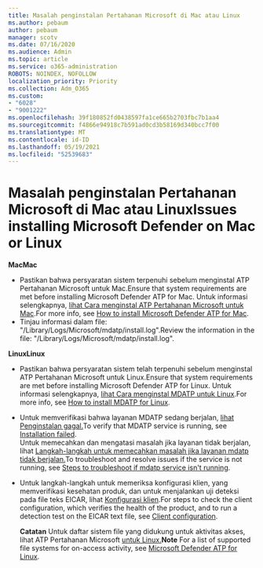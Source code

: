 ```yaml
---
title: Masalah penginstalan Pertahanan Microsoft di Mac atau Linux
ms.author: pebaum
author: pebaum
manager: scotv
ms.date: 07/16/2020
ms.audience: Admin
ms.topic: article
ms.service: o365-administration
ROBOTS: NOINDEX, NOFOLLOW
localization_priority: Priority
ms.collection: Adm_O365
ms.custom:
- "6028"
- "9001222"
ms.openlocfilehash: 39f180852fd0438597fa1ce665b2703fbc7b1aa4
ms.sourcegitcommit: f4866e94918c7b591ad0cd3b58169d340bcc7f00
ms.translationtype: MT
ms.contentlocale: id-ID
ms.lasthandoff: 05/19/2021
ms.locfileid: "52539683"
---
```

# <a name="issues-installing-microsoft-defender-on-mac-or-linux"></a><span data-ttu-id="a664e-102">Masalah penginstalan Pertahanan Microsoft di Mac atau Linux</span><span class="sxs-lookup"><span data-stu-id="a664e-102">Issues installing Microsoft Defender on Mac or Linux</span></span>

<span data-ttu-id="a664e-103">**Mac**</span><span class="sxs-lookup"><span data-stu-id="a664e-103">**Mac**</span></span>

- <span data-ttu-id="a664e-104">Pastikan bahwa persyaratan sistem terpenuhi sebelum menginstal ATP Pertahanan Microsoft untuk Mac.</span><span class="sxs-lookup"><span data-stu-id="a664e-104">Ensure that system requirements are met before installing Microsoft Defender ATP for Mac.</span></span> <span data-ttu-id="a664e-105">Untuk informasi selengkapnya, [lihat Cara menginstal ATP Pertahanan Microsoft untuk Mac](/windows/security/threat-protection/microsoft-defender-atp/microsoft-defender-atp-mac#how-to-install-microsoft-defender-atp-for-mac).</span><span class="sxs-lookup"><span data-stu-id="a664e-105">For more info, see [How to install Microsoft Defender ATP for Mac](/windows/security/threat-protection/microsoft-defender-atp/microsoft-defender-atp-mac#how-to-install-microsoft-defender-atp-for-mac).</span></span>  
- <span data-ttu-id="a664e-106">Tinjau informasi dalam file: "/Library/Logs/Microsoft/mdatp/install.log".</span><span class="sxs-lookup"><span data-stu-id="a664e-106">Review the information in the file: "/Library/Logs/Microsoft/mdatp/install.log".</span></span>

<span data-ttu-id="a664e-107">**Linux**</span><span class="sxs-lookup"><span data-stu-id="a664e-107">**Linux**</span></span>

- <span data-ttu-id="a664e-108">Pastikan bahwa persyaratan sistem telah terpenuhi sebelum menginstal ATP Pertahanan Microsoft untuk Linux.</span><span class="sxs-lookup"><span data-stu-id="a664e-108">Ensure that system requirements are met before installing Microsoft Defender ATP for Linux.</span></span> <span data-ttu-id="a664e-109">Untuk informasi selengkapnya, [lihat Cara menginstal MDATP untuk Linux](/windows/security/threat-protection/microsoft-defender-atp/microsoft-defender-atp-linux#system-requirements).</span><span class="sxs-lookup"><span data-stu-id="a664e-109">For more info, see [How to install MDATP for Linux](/windows/security/threat-protection/microsoft-defender-atp/microsoft-defender-atp-linux#system-requirements).</span></span> 
- <span data-ttu-id="a664e-110">Untuk memverifikasi bahwa layanan MDATP sedang berjalan, [lihat Penginstalan gagal.](/windows/security/threat-protection/microsoft-defender-atp/linux-support-install#installation-failed)</span><span class="sxs-lookup"><span data-stu-id="a664e-110">To verify that MDATP service is running, see [Installation failed](/windows/security/threat-protection/microsoft-defender-atp/linux-support-install#installation-failed).</span></span>  
    <span data-ttu-id="a664e-111">Untuk memecahkan dan mengatasi masalah jika layanan tidak berjalan, lihat [Langkah-langkah untuk memecahkan masalah jika layanan mdatp tidak berjalan.](/windows/security/threat-protection/microsoft-defender-atp/linux-support-install#steps-to-troubleshoot-if-mdatp-service-isnt-running)</span><span class="sxs-lookup"><span data-stu-id="a664e-111">To troubleshoot and resolve issues if the service is not running, see [Steps to troubleshoot if mdatp service isn't running](/windows/security/threat-protection/microsoft-defender-atp/linux-support-install#steps-to-troubleshoot-if-mdatp-service-isnt-running).</span></span>
- <span data-ttu-id="a664e-112">Untuk langkah-langkah untuk memeriksa konfigurasi klien, yang memverifikasi kesehatan produk, dan untuk menjalankan uji deteksi pada file teks EICAR, lihat [Konfigurasi klien](/windows/security/threat-protection/microsoft-defender-atp/linux-install-manually#client-configuration).</span><span class="sxs-lookup"><span data-stu-id="a664e-112">For steps to check the client configuration, which verifies the health of the product, and to run a detection test on the EICAR text file, see [Client configuration](/windows/security/threat-protection/microsoft-defender-atp/linux-install-manually#client-configuration).</span></span>  

    <span data-ttu-id="a664e-113">**Catatan** Untuk daftar sistem file yang didukung untuk aktivitas akses, lihat ATP Pertahanan Microsoft [untuk Linux.](/windows/security/threat-protection/microsoft-defender-atp/microsoft-defender-atp-linux#system-requirements)</span><span class="sxs-lookup"><span data-stu-id="a664e-113">**Note** For a list of supported file systems for on-access activity, see [Microsoft Defender ATP for Linux](/windows/security/threat-protection/microsoft-defender-atp/microsoft-defender-atp-linux#system-requirements).</span></span>